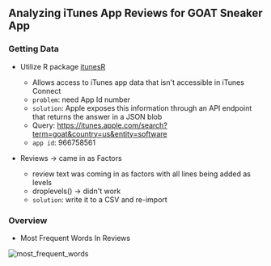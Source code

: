 ## Analyzing iTunes App Reviews for GOAT Sneaker App

### Getting Data

- Utilize R package [itunesR](https://github.com/amrrs/itunesr)
    - Allows access to iTunes app data that isn't accessible in iTunes Connect
    - `problem`: need App Id number
    - `solution`: Apple exposes this information through an API endpoint that returns the answer in a JSON blob
    - Query: https://itunes.apple.com/search?term=goat&country=us&entity=software
    - `app id`: 966758561

- Reviews -> came in as Factors
    - review text was coming in as factors with all lines being added as levels
    - droplevels() -> didn't work
    - `solution`: write it to a CSV and re-import

### Overview

- Most Frequent Words In Reviews

![most_frequent_words](https://i.imgur.com/ErCtmQ7.png)
